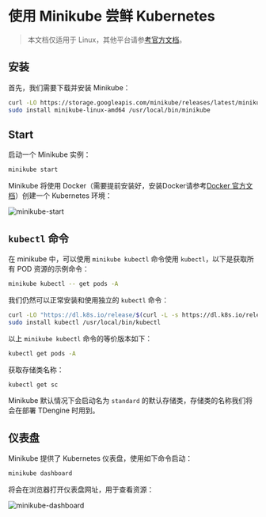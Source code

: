 # 使用 Minikube 尝鲜 Kubernetes

> 本文档仅适用于 Linux，其他平台请参[考官方文档](https://minikube.sigs.k8s.io/docs/start/)。

## 安装

首先，我们需要下载并安装 Minikube：

```sh
curl -LO https://storage.googleapis.com/minikube/releases/latest/minikube-linux-amd64
sudo install minikube-linux-amd64 /usr/local/bin/minikube
```

## Start

启动一个 Minikube 实例：

```sh
minikube start
```

Minikube 将使用 Docker（需要提前安装好，安装Docker请参考[Docker 官方文档](https://docs.docker.com/engine/install/)）创建一个 Kubernetes 环境：

![minikube-start](./assets/minikube-start.png)

## `kubectl` 命令

在 minikube 中，可以使用 `minikube kubectl` 命令使用 `kubectl`，以下是获取所有 POD 资源的示例命令：

```sh
minikube kubectl -- get pods -A
```

我们仍然可以正常安装和使用独立的 `kubectl` 命令：

```sh
curl -LO "https://dl.k8s.io/release/$(curl -L -s https://dl.k8s.io/release/stable.txt)/bin/linux/amd64/kubectl"
sudo install kubectl /usr/local/bin/kubectl
```

以上 `minikube kubectl` 命令的等价版本如下：

```sh
kubectl get pods -A
```

获取存储类名称：

```sh
kubectl get sc
```

Minikube 默认情况下会启动名为 `standard` 的默认存储类，存储类的名称我们将会在部署 TDengine 时用到。

## 仪表盘

Minikube 提供了 Kubernetes 仪表盘，使用如下命令启动：

```sh
minikube dashboard
```

将会在浏览器打开仪表盘网址，用于查看资源：

![minikube-dashboard](assets/minikube-dashboard.png)
